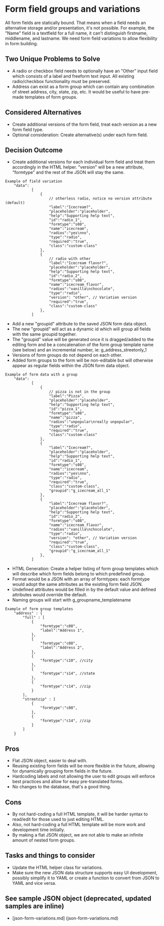 # Form field groups and variations
All form fields are statically bound. That means when a field needs an alternative storage and/or presentation, it's not possible. For example, the "Name" field is a textfield for a full name, it can't distinguish firstname, middlename, and lastname. We need form field variations to allow flexibility in form building.

## Two Unique Problems to Solve
* A radio or checkbox field needs to optionally have an "Other" input field which consists of a label and freeform text input. All existing radio/checkbox functionality must be preserved.
* Address can exist as a form group which can contain any combination of street address, city, state, zip, etc. It would be useful to have pre-made templates of form groups.

## Considered Alternatives
* Create additional versions of the form field, treat each version as a new form field type.
* Optional consideration: Create alternative(s) under each form field.

## Decision Outcome
* Create additional versions for each individual form field and treat them accordingly in the HTML helper. "version" will be a new attribute, "formtype" and the rest of the JSON will stay the same.
```
Example of field variation
	"data":
			[
				{
					// otherless radio, notice no version attribute (default)
					"label":"Icecream?",
					"placeholder":"placeholder",
					"help":"Supporting help text",
					"id":"radio_1",
					"formtype":"s08",
					"name":"icecream",
					"radios":"yes\nno",
					"type":"radio",
					"required":"true",
					"class":"custom-class"
				},
				{
					// radio with other
					"label":"Icecream flavor?",
					"placeholder":"placeholder",
					"help":"Supporting help text",
					"id":"radio_2",
					"formtype":"s08",
					"name":"icecream_flavor",
					"radios":"vanilla\nchocolate",
					"type":"radio",
					"version": "other", // Variation version
					"required":"true",
					"class":"custom-class"
				},
			]
```
* Add a new "groupid" attribute to the saved JSON form data object.
* The new "groupid" will act as a dynamic id which will group all fields with the same groupid together.
* The "groupid" value will be generated once it is dragged/added to the editing form and be a concatenation of the form group template name (see below) and an incremental number, ie: g_address_streetonly_1
* Versions of form groups do not depend on each other.
* Added form groups to the form will be non-editable but will otherwise appear as regular fields within the JSON form data object.
```
Example of form data with a group
	"data":
			[
				{
					// pizza is not in the group
					"label":"Pizza",
					"placeholder":"placeholder",
					"help":"Supporting help text",
					"id":"pizza_1",
					"formtype":"s08",
					"name":"pizza",
					"radios":"unpopular\nreally unpopular",
					"type":"radio",
					"required":"true",
					"class":"custom-class"
				},
				{
					"label":"Icecream?",
					"placeholder":"placeholder",
					"help":"Supporting help text",
					"id":"radio_1",
					"formtype":"s08",
					"name":"icecream",
					"radios":"yes\nno",
					"type":"radio",
					"required":"true",
					"class":"custom-class",
					"groupid":"g_icecream_all_1"
				},
				{
					"label":"Icecream flavor?",
					"placeholder":"placeholder",
					"help":"Supporting help text",
					"id":"radio_2",
					"formtype":"s08",
					"name":"icecream_flavor",
					"radios":"vanilla\nchocolate",
					"type":"radio",
					"version": "other", // Variation version
					"required":"true",
					"class":"custom-class",
					"groupid":"g_icecream_all_1"
				},
			]
```
* HTML Generation: Create a helper listing of form group templates which will describe which form fields belong to which predefined group.
* Format would be a JSON with an array of formtypes: each formtype would adopt the same attributes as the existing form field JSON.
* Undefined attributes would be filled in by the default value and defined attributes would override the default.
* Naming groups will start with g_groupname_templatename
```
Example of form group templates
	"address" : {
		"full" : [
			{
				"formtype":"c08",
				"label":"Address 1",
			},
			{
				"formtype":"c08",
				"label":"Address 2",
			},
			{
				"formtype":"c10", //city
			},
			{
				"formtype":"s14", //state
			},
			{
				"formtype":"c14", //zip
			}
		],
		"streetzip" : [
			{
				"formtype":"c08",
			},
			{
				"formtype":"c14", //zip
			}
		]
	}
```

## Pros
* Flat JSON object, easier to deal with.
* Reusing existing form fields will be more flexible in the future, allowing for dynamically grouping form fields in the future.
* Hardcoding labels and not allowing the user to edit groups will enforce best practices and allow for easy pre-translated forms.
* No changes to the database, that's a good thing.

## Cons
* By not hard-coding a full HTML template, it will be harder syntax to read/edit for those used to just editing HTML.
* Also, not hard-coding a full HTML template will be more work and development time initially.
* By making a flat JSON object, we are not able to make an infinite amount of nested form groups.

## Tasks and things to consider
* Update the HTML helper class for variations.
* Make sure the new JSON data structure supports easy UI development, possibly simplify it to YAML or create a function to convert from JSON to YAML and vice versa.

## See sample JSON object (deprecated, updated samples are inline)
* [json-form-variations.md] (json-form-variations.md)